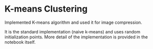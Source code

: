 # K-means Clustering
Implemented K-means algorithm and used it for image compression.

It is the standard implementation (naive k-means) and uses random initialization points. More detail of the implementation is provided in the notebook itself.
